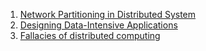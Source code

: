 1. [Network Partitioning in Distributed System](https://www.youtube.com/watch?v=uTJvMRR40Ag&ab_channel=DevOpsDaysLondon)
2. [Designing Data-Intensive Applications](https://dataintensive.net/)
3. [Fallacies of distributed computing](https://en.wikipedia.org/wiki/Fallacies_of_distributed_computing)
